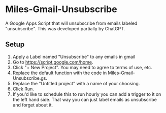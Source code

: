 # Miles-Gmail-Unsubscribe
A Google Apps Script that will unsubscribe from emails labeled "unsubscribe". This was developed partially by ChatGPT.

## Setup

1. Apply a Label named "Unsubscribe" to any emails in gmail 
2. Go to https://script.google.com/home. 
3. Click "+ New Project". You may need to agree to terms of use, etc.
4. Replace the default function with the code in Miles-Gmail-Unsubscribe.gs.
5. Replace the "Untitled project" with a name of your choosing.
6. Click Run.
7. If you'd like to schedule this to run hourly you can add a trigger to it on the left hand side. That way you can just label emails as unsubscribe and forget about it.
